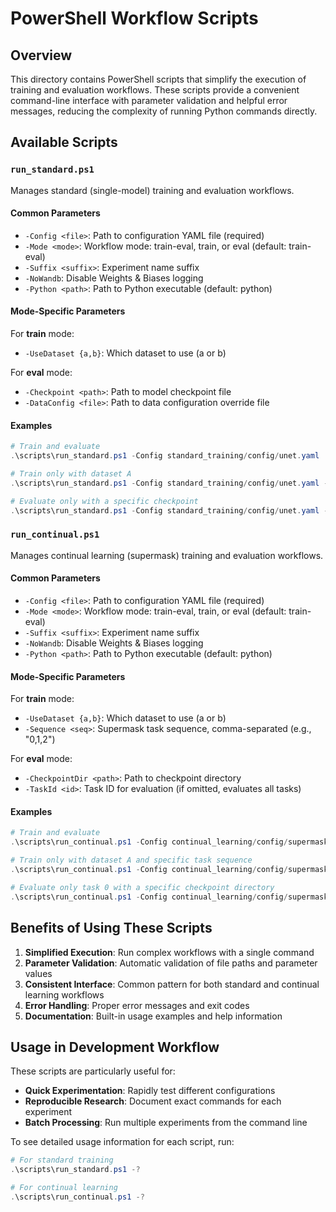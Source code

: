 # PowerShell Workflow Scripts

## Overview

This directory contains PowerShell scripts that simplify the execution of training and evaluation workflows. These scripts provide a convenient command-line interface with parameter validation and helpful error messages, reducing the complexity of running Python commands directly.

## Available Scripts

### `run_standard.ps1`

Manages standard (single-model) training and evaluation workflows.

#### Common Parameters

- `-Config <file>`: Path to configuration YAML file (required)
- `-Mode <mode>`: Workflow mode: train-eval, train, or eval (default: train-eval)
- `-Suffix <suffix>`: Experiment name suffix
- `-NoWandb`: Disable Weights & Biases logging
- `-Python <path>`: Path to Python executable (default: python)

#### Mode-Specific Parameters

For **train** mode:
- `-UseDataset {a,b}`: Which dataset to use (a or b)

For **eval** mode:
- `-Checkpoint <path>`: Path to model checkpoint file
- `-DataConfig <file>`: Path to data configuration override file

#### Examples

```powershell
# Train and evaluate
.\scripts\run_standard.ps1 -Config standard_training/config/unet.yaml

# Train only with dataset A
.\scripts\run_standard.ps1 -Config standard_training/config/unet.yaml -Mode train -UseDataset a -Suffix _dataset_a

# Evaluate only with a specific checkpoint
.\scripts\run_standard.ps1 -Config standard_training/config/unet.yaml -Mode eval -Checkpoint checkpoints/best_model.pth
```

### `run_continual.ps1`

Manages continual learning (supermask) training and evaluation workflows.

#### Common Parameters

- `-Config <file>`: Path to configuration YAML file (required)
- `-Mode <mode>`: Workflow mode: train-eval, train, or eval (default: train-eval)
- `-Suffix <suffix>`: Experiment name suffix
- `-NoWandb`: Disable Weights & Biases logging
- `-Python <path>`: Path to Python executable (default: python)

#### Mode-Specific Parameters

For **train** mode:
- `-UseDataset {a,b}`: Which dataset to use (a or b)
- `-Sequence <seq>`: Supermask task sequence, comma-separated (e.g., "0,1,2")

For **eval** mode:
- `-CheckpointDir <path>`: Path to checkpoint directory
- `-TaskId <id>`: Task ID for evaluation (if omitted, evaluates all tasks)

#### Examples

```powershell
# Train and evaluate
.\scripts\run_continual.ps1 -Config continual_learning/config/supermask_config.yaml

# Train only with dataset A and specific task sequence
.\scripts\run_continual.ps1 -Config continual_learning/config/supermask_config.yaml -Mode train -UseDataset a -Sequence "0,2,1"

# Evaluate only task 0 with a specific checkpoint directory
.\scripts\run_continual.ps1 -Config continual_learning/config/supermask_config.yaml -Mode eval -CheckpointDir results/checkpoints/my_run -TaskId 0
```

## Benefits of Using These Scripts

1. **Simplified Execution**: Run complex workflows with a single command
2. **Parameter Validation**: Automatic validation of file paths and parameter values
3. **Consistent Interface**: Common pattern for both standard and continual learning workflows
4. **Error Handling**: Proper error messages and exit codes
5. **Documentation**: Built-in usage examples and help information

## Usage in Development Workflow

These scripts are particularly useful for:

- **Quick Experimentation**: Rapidly test different configurations
- **Reproducible Research**: Document exact commands for each experiment
- **Batch Processing**: Run multiple experiments from the command line

To see detailed usage information for each script, run:

```powershell
# For standard training
.\scripts\run_standard.ps1 -?

# For continual learning
.\scripts\run_continual.ps1 -?
```

